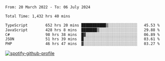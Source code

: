 <!--START_SECTION:waka-->

```txt
From: 20 March 2022 - To: 06 July 2024

Total Time: 1,432 hrs 40 mins

TypeScript        652 hrs 20 mins ███████████▒░░░░░░░░░░░░░   45.53 %
JavaScript        428 hrs 8 mins  ███████▒░░░░░░░░░░░░░░░░░   29.88 %
C#                98 hrs 38 mins  █▓░░░░░░░░░░░░░░░░░░░░░░░   06.89 %
JSON              51 hrs 39 mins  █░░░░░░░░░░░░░░░░░░░░░░░░   03.61 %
PHP               46 hrs 47 mins  ▓░░░░░░░░░░░░░░░░░░░░░░░░   03.27 %
```

<!--END_SECTION:waka-->
[![spotify-github-profile](https://spotify-github-profile.vercel.app/api/view?uid=c00zprrvy9xiloa9qnco3hmng&cover_image=true&theme=novatorem&show_offline=false&background_color=121212&bar_color=53b14f&bar_color_cover=false)](https://spotify-github-profile.vercel.app/api/view?uid=c00zprrvy9xiloa9qnco3hmng&redirect=true)



